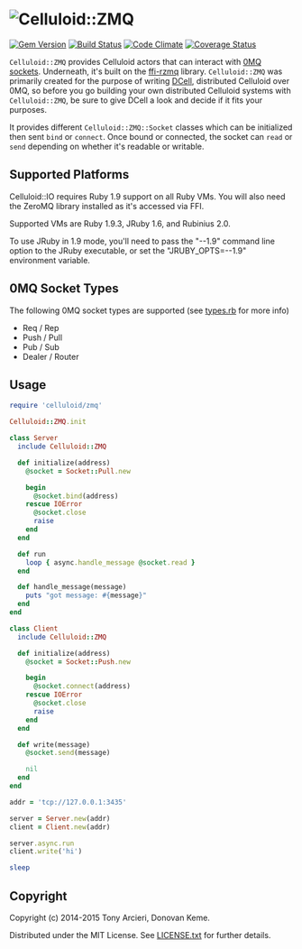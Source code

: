 ![Celluloid::ZMQ](https://github.com/celluloid/celluloid-zmq/raw/master/logo.png)
=================
[![Gem Version](https://badge.fury.io/rb/celluloid-zmq.png)](http://rubygems.org/gems/celluloid-zmq)
[![Build Status](https://secure.travis-ci.org/celluloid/celluloid-zmq.png?branch=master)](http://travis-ci.org/celluloid/celluloid-zmq)
[![Code Climate](https://codeclimate.com/github/celluloid/celluloid-zmq.png)](https://codeclimate.com/github/celluloid/celluloid-zmq)
[![Coverage Status](https://coveralls.io/repos/celluloid/celluloid-zmq/badge.png?branch=master)](https://coveralls.io/r/celluloid/celluloid-zmq)

`Celluloid::ZMQ` provides Celluloid actors that can interact with [0MQ sockets][0mq].
Underneath, it's built on the [ffi-rzmq][ffi-rzmq] library. `Celluloid::ZMQ` was
primarily created for the purpose of writing [DCell][dcell], distributed Celluloid
over 0MQ, so before you go building your own distributed Celluloid systems with
`Celluloid::ZMQ`, be sure to give DCell a look and decide if it fits your purposes.

[0mq]: http://www.zeromq.org/
[ffi-rzmq]: https://github.com/chuckremes/ffi-rzmq
[dcell]: https://github.com/celluloid/dcell

It provides different `Celluloid::ZMQ::Socket` classes which can be initialized
then sent `bind` or `connect`. Once bound or connected, the socket can
`read` or `send` depending on whether it's readable or writable.

## Supported Platforms

Celluloid::IO requires Ruby 1.9 support on all Ruby VMs. You will also need
the ZeroMQ library installed as it's accessed via FFI.

Supported VMs are Ruby 1.9.3, JRuby 1.6, and Rubinius 2.0.

To use JRuby in 1.9 mode, you'll need to pass the "--1.9" command line option
to the JRuby executable, or set the "JRUBY_OPTS=--1.9" environment variable.

## 0MQ Socket Types

The following 0MQ socket types are supported (see [types.rb][types] for more info)

[types]: https://github.com/celluloid/celluloid-zmq/blob/master/lib/celluloid/zmq/socket/types.rb

* Req / Rep
* Push / Pull
* Pub / Sub
* Dealer / Router

## Usage

```ruby
require 'celluloid/zmq'

Celluloid::ZMQ.init

class Server
  include Celluloid::ZMQ

  def initialize(address)
    @socket = Socket::Pull.new

    begin
      @socket.bind(address)
    rescue IOError
      @socket.close
      raise
    end
  end

  def run
    loop { async.handle_message @socket.read }
  end

  def handle_message(message)
    puts "got message: #{message}"
  end
end

class Client
  include Celluloid::ZMQ

  def initialize(address)
    @socket = Socket::Push.new

    begin
      @socket.connect(address)
    rescue IOError
      @socket.close
      raise
    end
  end

  def write(message)
    @socket.send(message)

    nil
  end
end

addr = 'tcp://127.0.0.1:3435'

server = Server.new(addr)
client = Client.new(addr)

server.async.run
client.write('hi')

sleep
```

Copyright
---------

Copyright (c) 2014-2015 Tony Arcieri, Donovan Keme.

Distributed under the MIT License. See [LICENSE.txt](https://github.com/celluloid/celluloid/blob/master/LICENSE.txt) for further details.
